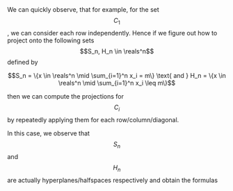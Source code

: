 ##
We can quickly observe, that for example, for the set $$C_1$$, we can consider each row independently. Hence if we figure out how to project onto the following sets $$S_n, H_n \in \reals^n$$ defined by

$$S_n = \{x \in \reals^n \mid \sum_{i=1}^n x_i = m\} \text{ and } H_n = \{x \in \reals^n \mid \sum_{i=1}^n x_i \leq m\}$$

then we can compute the projections for $$C_i$$ by repeatedly applying them for each row/column/diagonal.

In this case, we observe that $$S_n$$ and $$H_n$$ are actually hyperplanes/halfspaces respectively and obtain the formulas
